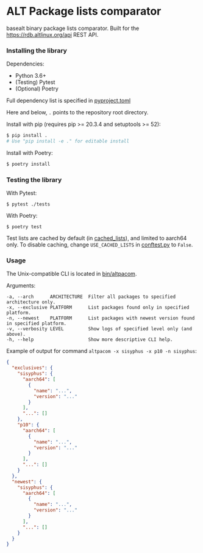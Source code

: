 # ALT Package lists comparator

basealt binary package lists comparator.
Built for the https://rdb.altlinux.org/api REST API.

### Installing the library

Dependencies:

- Python 3.6+
- (Testing) Pytest
- (Optional) Poetry

Full dependency list is specified in [pyproject.toml](/pyproject.toml)

Here and below, `.` points to the repository root directory.

Install with pip (requires pip >= 20.3.4 and setuptools >= 52):

```bash
$ pip install .
# Use "pip install -e ." for editable install
````

Install with Poetry:

```bash
$ poetry install
```

### Testing the library

With Pytest:

```shell
$ pytest ./tests
```

With Poetry:

```shell
$ poetry test
```

Test lists are cached by default (in [cached_lists](/tests/cached_lists)),
and limited to aarch64 only. To disable caching, change `USE_CACHED_LISTS`
in [conftest.py](/tests/conftest.py) to `False`.

### Usage

The Unix-compatible CLI is located in [bin/altpacom](/bin/altpacom).

Arguments:

```
-a, --arch      ARCHITECTURE  Filter all packages to specified architecture only.
-x, --exclusive PLATFORM      List packages found only in specified platform.
-n, --newest    PLATFORM      List packages with newest version found in specified platform.
-v, --verbosity LEVEL         Show logs of specified level only (and above).
-h, --help                    Show more descriptive CLI help.
```

Example of output for command
`altpacom -x sisyphus -x p10 -n sisyphus`:

```json
{
  "exclusives": {
    "sisyphus": {
      "aarch64": [
        {
          "name": "...",
          "version": "..."
        }
      ],
      "...": []
    },
    "p10": {
      "aarch64": [
        {
          "name": "...",
          "version": "..."
        }
      ],
      "...": []
    }
  },
  "newest": {
    "sisyphus": {
      "aarch64": [
        {
          "name": "...",
          "version": "..."
        }
      ],
      "...": []
    }
  }
}
```
